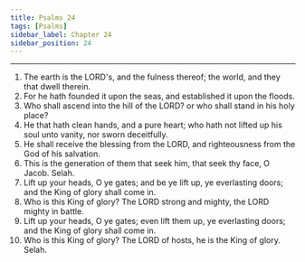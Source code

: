 ```yaml
---
title: Psalms 24
tags: [Psalms]
sidebar_label: Chapter 24
sidebar_position: 24
---
```


---
1. The earth is the LORD's, and the fulness thereof; the world, and they that dwell therein.
2. For he hath founded it upon the seas, and established it upon the floods.
3. Who shall ascend into the hill of the LORD? or who shall stand in his holy place?
4. He that hath clean hands, and a pure heart; who hath not lifted up his soul unto vanity, nor sworn deceitfully.
5. He shall receive the blessing from the LORD, and righteousness from the God of his salvation.
6. This is the generation of them that seek him, that seek thy face, O Jacob. Selah.
7. Lift up your heads, O ye gates; and be ye lift up, ye everlasting doors; and the King of glory shall come in.
8. Who is this King of glory? The LORD strong and mighty, the LORD mighty in battle.
9. Lift up your heads, O ye gates; even lift them up, ye everlasting doors; and the King of glory shall come in.
10. Who is this King of glory? The LORD of hosts, he is the King of glory. Selah.